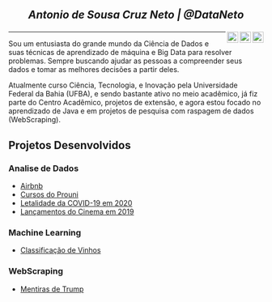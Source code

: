 ## <p align="center">*Antonio de Sousa Cruz Neto | @DataNeto* </p>

[<img align="right" alt="codeSTACKr | Twitter" width="22px" src="https://cdn.jsdelivr.net/npm/simple-icons@v3/icons/twitter.svg" />][twitter]
[<img align="right" alt="codeSTACKr | LinkedIn" width="22px" src="https://cdn.jsdelivr.net/npm/simple-icons@v3/icons/linkedin.svg" />][linkedin]
[<img align="right" alt="codeSTACKr | Instagram" width="22px" src="https://cdn.jsdelivr.net/npm/simple-icons@v3/icons/instagram.svg" />][instagram]


[twitter]: https://twitter.com/Antoniocruzds
[instagram]: https://instagram.com/DataNeto
[linkedin]: https://linkedin.com/in/antoniocruzds

---

  Sou um entusiasta do grande mundo da Ciência de Dados e suas técnicas de aprendizado de máquina e Big Data para resolver problemas. Sempre buscando ajudar as pessoas a compreender seus dados e tomar as melhores decisões a partir deles.

Atualmente curso Ciência, Tecnologia, e Inovação pela Universidade Federal da Bahia (UFBA), e sendo bastante ativo no meio acadêmico, já fiz parte do Centro Acadêmico, projetos de extensão, e agora estou focado no aprendizado de Java e em projetos de pesquisa com raspagem de dados (WebScraping).

## Projetos Desenvolvidos
### Analise de Dados
* [Airbnb](https://github.com/dataneto/Data-Analysis/tree/master/Airbnb)
* [Cursos do Prouni](https://github.com/dataneto/Data-Analysis/tree/master/Cursos_Prouni)
* [Letalidade da COVID-19 em 2020](https://github.com/dataneto/Data-Analysis/tree/master/Covid19)
* [Lançamentos do Cinema em 2019](https://github.com/dataneto/Data-Analysis/tree/master/Cinema/)

### Machine Learning
* [Classificação de Vinhos](https://github.com/dataneto/Machine-Learning/tree/master/Classificacao_de_vinhos)

### WebScraping
* [Mentiras de Trump](https://github.com/dataneto/Web-Scraping/tree/master/Mentiras_de_Trump)
